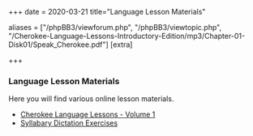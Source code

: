 +++
date = 2020-03-21
title="Language Lesson Materials"

aliases = ["/phpBB3/viewforum.php", "/phpBB3/viewtopic.php", "/Cherokee-Language-Lessons-Introductory-Edition/mp3/Chapter-01-Disk01/Speak_Cherokee.pdf"]
[extra]

+++

### Language Lesson Materials

Here you will find various online lesson materials.

<!-- more -->

* [Cherokee Language Lessons - Volume 1](Cherokee-Language-Lessons-Volume-1/)
* [Syllabary Dictation Exercises](Syllabary-Dictation/)

